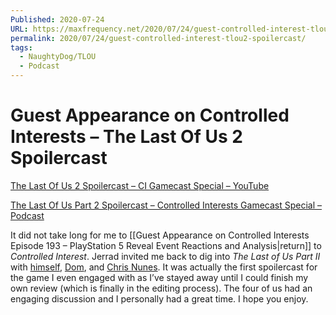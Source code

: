```yaml
---
Published: 2020-07-24
URL: https://maxfrequency.net/2020/07/24/guest-controlled-interest-tlou2-spoilercast/
permalink: 2020/07/24/guest-controlled-interest-tlou2-spoilercast/
tags:
  - NaughtyDog/TLOU
  - Podcast
---
```

# Guest Appearance on Controlled Interests – The Last Of Us 2 Spoilercast

[The Last Of Us 2 Spoilercast – CI Gamecast Special – YouTube](https://www.youtube.com/watch?v=npDO4yg61CA)

[The Last Of Us Part 2 Spoilercast – Controlled Interests Gamecast Special – Podcast](https://overcast.fm/+HJ7nuTVSg)

It did not take long for me to [[Guest Appearance on Controlled Interests Episode 193 – PlayStation 5 Reveal Event Reactions and Analysis|return]] to *Controlled Interest*. Jerrad invited me back to dig into *The Last of Us Part II* with [himself](https://twitter.com/Jerrad_), [Dom](https://twitter.com/domsoreos), and [Chris Nunes](https://twitter.com/tophernunes). It was actually the first spoilercast for the game I even engaged with as I’ve stayed away until I could finish my own review (which is finally in the editing process). The four of us had an engaging discussion and I personally had a great time. I hope you enjoy.